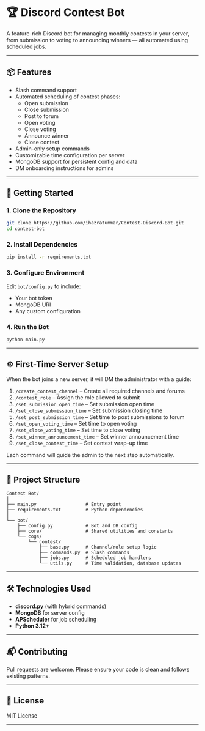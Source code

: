 
# 🏆 Discord Contest Bot

A feature-rich Discord bot for managing monthly contests in your server, from submission to voting to announcing winners — all automated using scheduled jobs.

---

## 📦 Features

- Slash command support
- Automated scheduling of contest phases:
  - Open submission
  - Close submission
  - Post to forum
  - Open voting
  - Close voting
  - Announce winner
  - Close contest
- Admin-only setup commands
- Customizable time configuration per server
- MongoDB support for persistent config and data
- DM onboarding instructions for admins

---

## 🚀 Getting Started

### 1. Clone the Repository

```bash
git clone https://github.com/ihazratummar/Contest-Discord-Bot.git
cd contest-bot
```

### 2. Install Dependencies

```bash
pip install -r requirements.txt
```

### 3. Configure Environment

Edit `bot/config.py` to include:

- Your bot token
- MongoDB URI
- Any custom configuration

### 4. Run the Bot

```bash
python main.py
```

---

## ⚙️ First-Time Server Setup

When the bot joins a new server, it will DM the administrator with a guide:

1. `/create_contest_channel` – Create all required channels and forums
2. `/contest_role` – Assign the role allowed to submit
3. `/set_submission_open_time` – Set submission open time
4. `/set_close_submission_time` – Set submission closing time
5. `/set_post_submission_time` – Set time to post submissions to forum
6. `/set_open_voting_time` – Set time to open voting
7. `/set_close_voting_time` – Set time to close voting
8. `/set_winner_announcement_time` – Set winner announcement time
9. `/set_close_contest_time` – Set contest wrap-up time

Each command will guide the admin to the next step automatically.

---

## 📁 Project Structure

```
Contest Bot/
│
├── main.py                  # Entry point
├── requirements.txt         # Python dependencies
│
└── bot/
    ├── config.py            # Bot and DB config
    ├── core/                # Shared utilities and constants
    └── cogs/
        └── contest/
            ├── base.py      # Channel/role setup logic
            ├── commands.py  # Slash commands
            ├── jobs.py      # Scheduled job handlers
            └── utils.py     # Time validation, database updates
```

---

## 🛠 Technologies Used

- **discord.py** (with hybrid commands)
- **MongoDB** for server config
- **APScheduler** for job scheduling
- **Python 3.12+**

---

## 📬 Contributing

Pull requests are welcome. Please ensure your code is clean and follows existing patterns.

---

## 📄 License

MIT License

---


